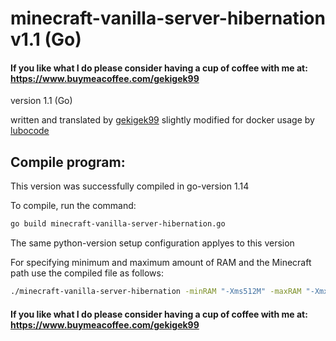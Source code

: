 # minecraft-vanilla-server-hibernation v1.1 (Go)

#### If you like what I do please consider having a cup of coffee with me at: https://www.buymeacoffee.com/gekigek99

version 1.1 (Go)

written and translated by [gekigek99](https://github.com/gekigek99/minecraft-vanilla-server-hibernation)
slightly modified for docker usage by [lubocode](https://github.com/lubocode/minecraft-vanilla-server-hibernation)


## Compile program:
This version was successfully compiled in go-version 1.14

To compile, run the command:

```bash
go build minecraft-vanilla-server-hibernation.go
```

The same python-version setup configuration applyes to this version

For specifying minimum and maximum amount of RAM and the Minecraft path use the compiled file as follows:

```bash
./minecraft-vanilla-server-hibernation -minRAM "-Xms512M" -maxRAM "-Xmx2G" -mcPath "/minecraftserver/" -mcFile "minecraft_server.jar"
```

#### If you like what I do please consider having a cup of coffee with me at: https://www.buymeacoffee.com/gekigek99
